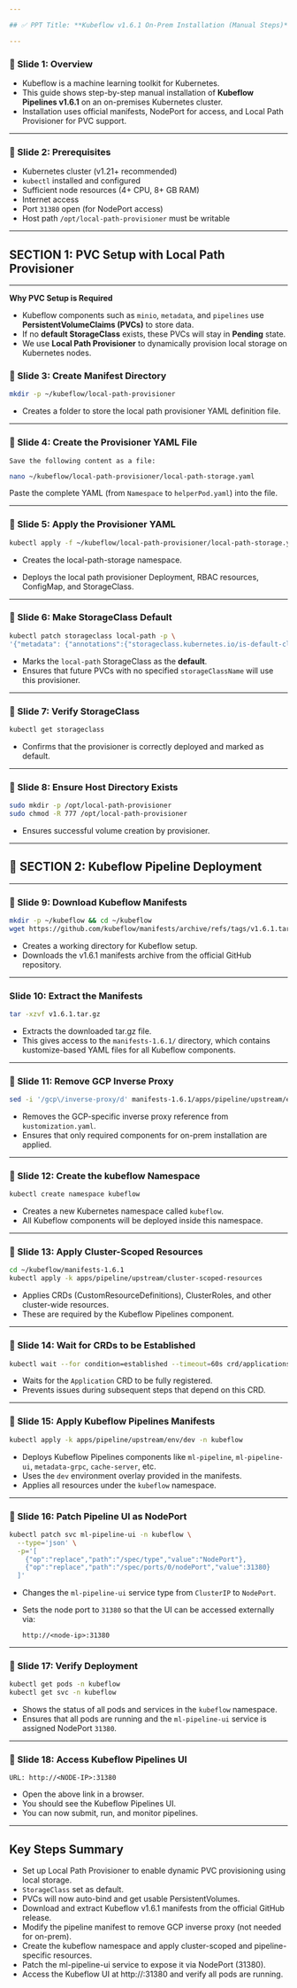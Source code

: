 ```yaml
---

## ✅ PPT Title: **Kubeflow v1.6.1 On-Prem Installation (Manual Steps)**

---
```


### 🔹 Slide 1: Overview

* Kubeflow is a machine learning toolkit for Kubernetes.
* This guide shows step-by-step manual installation of **Kubeflow Pipelines v1.6.1** on an on-premises Kubernetes cluster.
* Installation uses official manifests, NodePort for access, and Local Path Provisioner for PVC support.

---

### 🔹 Slide 2: Prerequisites

* Kubernetes cluster (v1.21+ recommended)
* `kubectl` installed and configured
* Sufficient node resources (4+ CPU, 8+ GB RAM)
* Internet access
* Port `31380` open (for NodePort access)
* Host path `/opt/local-path-provisioner` must be writable

---

## SECTION 1: PVC Setup with Local Path Provisioner

---

**Why PVC Setup is Required**

* Kubeflow components such as `minio`, `metadata`, and `pipelines` use **PersistentVolumeClaims (PVCs)** to store data.
* If no **default StorageClass** exists, these PVCs will stay in **Pending** state.
* We use **Local Path Provisioner** to dynamically provision local storage on Kubernetes nodes.

### 🔹 Slide 3: Create Manifest Directory

```bash
mkdir -p ~/kubeflow/local-path-provisioner
```

* Creates a folder to store the local path provisioner YAML definition file.

---

### 🔹 Slide 4: Create the Provisioner YAML File
    Save the following content as a file:

```bash
nano ~/kubeflow/local-path-provisioner/local-path-storage.yaml
```

Paste the complete YAML (from `Namespace` to `helperPod.yaml`) into the file.

---

### 🔹 Slide 5: Apply the Provisioner YAML

```bash
kubectl apply -f ~/kubeflow/local-path-provisioner/local-path-storage.yaml
```

* Creates the local-path-storage namespace.

* Deploys the local path provisioner Deployment, RBAC resources, ConfigMap, and StorageClass.

---

### 🔹 Slide 6: **Make StorageClass Default**

```bash
kubectl patch storageclass local-path -p \
'{"metadata": {"annotations":{"storageclass.kubernetes.io/is-default-class":"true"}}}'
```

* Marks the `local-path` StorageClass as the **default**.
* Ensures that future PVCs with no specified `storageClassName` will use this provisioner.

---

### 🔹 Slide 7: Verify StorageClass

```bash
kubectl get storageclass
```

* Confirms that the provisioner is correctly deployed and marked as default.

---

### 🔹 Slide 8: Ensure Host Directory Exists

```bash
sudo mkdir -p /opt/local-path-provisioner
sudo chmod -R 777 /opt/local-path-provisioner
```

* Ensures successful volume creation by provisioner.

---

## 🚀 SECTION 2: Kubeflow Pipeline Deployment

---

### 🔹 Slide 9: **Download Kubeflow Manifests**

```bash
mkdir -p ~/kubeflow && cd ~/kubeflow
wget https://github.com/kubeflow/manifests/archive/refs/tags/v1.6.1.tar.gz
```

* Creates a working directory for Kubeflow setup.
* Downloads the v1.6.1 manifests archive from the official GitHub repository.

---

### Slide 10: **Extract the Manifests**

```bash
tar -xzvf v1.6.1.tar.gz
```

* Extracts the downloaded tar.gz file.
* This gives access to the `manifests-1.6.1/` directory, which contains kustomize-based YAML files for all Kubeflow components.

---

### 🔹 Slide 11: **Remove GCP Inverse Proxy**

```bash
sed -i '/gcp\/inverse-proxy/d' manifests-1.6.1/apps/pipeline/upstream/env/dev/kustomization.yaml
```

* Removes the GCP-specific inverse proxy reference from `kustomization.yaml`.
* Ensures that only required components for on-prem installation are applied.

---

### 🔹 Slide 12: **Create the kubeflow Namespace**

```bash
kubectl create namespace kubeflow
```

* Creates a new Kubernetes namespace called `kubeflow`.
* All Kubeflow components will be deployed inside this namespace.

---

### 🔹 Slide 13: **Apply Cluster-Scoped Resources**

```bash
cd ~/kubeflow/manifests-1.6.1
kubectl apply -k apps/pipeline/upstream/cluster-scoped-resources
```

* Applies CRDs (CustomResourceDefinitions), ClusterRoles, and other cluster-wide resources.
* These are required by the Kubeflow Pipelines component.

---

### 🔹 Slide 14: **Wait for CRDs to be Established**

```bash
kubectl wait --for condition=established --timeout=60s crd/applications.app.k8s.io
```

* Waits for the `Application` CRD to be fully registered.
* Prevents issues during subsequent steps that depend on this CRD.

---

### 🔹 Slide 15: **Apply Kubeflow Pipelines Manifests**

```bash
kubectl apply -k apps/pipeline/upstream/env/dev -n kubeflow
```

* Deploys Kubeflow Pipelines components like `ml-pipeline`, `ml-pipeline-ui`, `metadata-grpc`, `cache-server`, etc.
* Uses the `dev` environment overlay provided in the manifests.
* Applies all resources under the `kubeflow` namespace.

---

### 🔹 Slide 16: **Patch Pipeline UI as NodePort**

```bash
kubectl patch svc ml-pipeline-ui -n kubeflow \
  --type='json' \
  -p='[
    {"op":"replace","path":"/spec/type","value":"NodePort"},
    {"op":"replace","path":"/spec/ports/0/nodePort","value":31380}
  ]'
```

* Changes the `ml-pipeline-ui` service type from `ClusterIP` to `NodePort`.
* Sets the node port to `31380` so that the UI can be accessed externally via:

  ```
  http://<node-ip>:31380
  ```

---

### 🔹 Slide 17: **Verify Deployment**

```bash
kubectl get pods -n kubeflow
kubectl get svc -n kubeflow
```

* Shows the status of all pods and services in the `kubeflow` namespace.
* Ensures that all pods are running and the `ml-pipeline-ui` service is assigned NodePort `31380`.

---

### 🔹 Slide 18: **Access Kubeflow Pipelines UI**

```text
URL: http://<NODE-IP>:31380
```

* Open the above link in a browser.
* You should see the Kubeflow Pipelines UI.
* You can now submit, run, and monitor pipelines.

---

## Key Steps Summary
*  Set up Local Path Provisioner to enable dynamic PVC provisioning using local storage.
* `StorageClass` set as default.
*  PVCs will now auto-bind and get usable PersistentVolumes.
*  Download and extract Kubeflow v1.6.1 manifests from the official GitHub release.
*  Modify the pipeline manifest to remove GCP inverse proxy (not needed for on-prem).
*  Create the kubeflow namespace and apply cluster-scoped and pipeline-specific resources.
*  Patch the ml-pipeline-ui service to expose it via NodePort (31380).
*  Access the Kubeflow UI at http://<node-ip>:31380 and verify all pods are running.
